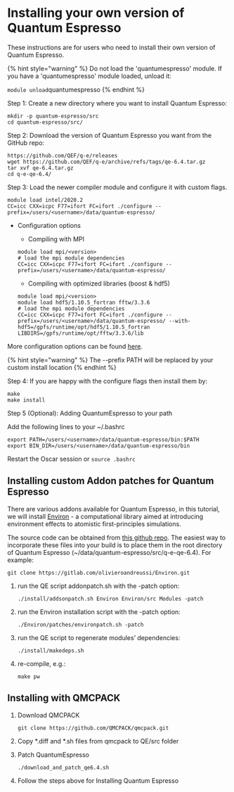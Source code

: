 # Installing your own version of Quantum Espresso

These instructions are for users who need to install their own version of Quantum Espresso. 

{% hint style="warning" %}
Do not load the 'quantumespresso' module.  If you have a 'quantumespresso' module loaded, unload it:

`module unload`quantumespresso
{% endhint %}

Step 1: Create a new directory where you want to install Quantum Espresso:

```text
mkdir -p quantum-espresso/src
cd quantum-espresso/src/
```

Step 2: Download the version of Quantum Espresso you want from the GitHub repo:

```text
https://github.com/QEF/q-e/releases
wget https://github.com/QEF/q-e/archive/refs/tags/qe-6.4.tar.gz
tar xvf qe-6.4.tar.gz
cd q-e-qe-6.4/
```

Step 3: Load the newer compiler module and configure it with custom flags.

```text
module load intel/2020.2
CC=icc CXX=icpc F77=ifort FC=ifort ./configure --prefix=/users/<username>/data/quantum-espresso/
```

* Configuration options

  * Compiling with MPI

  ```text
  module load mpi/<version>
  # load the mpi module dependencies
  CC=icc CXX=icpc F77=ifort FC=ifort ./configure --prefix=/users/<username>/data/quantum-espresso/
  ```

  * Compiling with optimized libraries \(boost & hdf5\)

  ```text
  module load mpi/<version>
  module load hdf5/1.10.5_fortran fftw/3.3.6
  # load the mpi module dependencies
  CC=icc CXX=icpc F77=ifort FC=ifort ./configure --prefix=/users/<username>/data/quantum-espresso/ --with-hdf5=/gpfs/runtime/opt/hdf5/1.10.5_fortran LIBDIRS=/gpfs/runtime/opt/fftw/3.3.6/lib
  ```

More configuration options can be found [here](http://www.quantum-espresso.org/Doc/user_guide/node7.html).

{% hint style="warning" %}
The --prefix PATH will be replaced by your custom install location
{% endhint %}

Step 4: If you are happy with the configure flags then install them by:

```text
make
make install 
```

Step 5 \(Optional\): Adding QuantumEspresso to your path

Add the following lines to your ~/.bashrc

```text
export PATH=/users/<username>/data/quantum-espresso/bin:$PATH
export BIN_DIR=/users/<username>/data/quantum-espresso/bin
```

Restart the Oscar session or `source .bashrc` 

## Installing custom Addon patches for Quantum Espresso 

There are various addons available for Quantum Espresso, in this tutorial, we will install [Environ](https://environ.readthedocs.io/en/latest/) - a computational library aimed at introducing environment effects to atomistic first-principles simulations.

The source code can be obtained from [this github repo](https://github.com/brown-ccv/CIME_Oscar). The easiest way to incorporate these files into your build is to place them in the root directory of Quantum Espresso \(~/data/quantum-espresso/src/q-e-qe-6.4\). For example:

```text
git clone https://gitlab.com/olivieroandreussi/Environ.git
```

1. run the QE script addonpatch.sh with the -patch option:

   ```text
   ./install/addsonpatch.sh Environ Environ/src Modules -patch
   ```

2. run the Environ installation script with the -patch option:

   ```text
   ./Environ/patches/environpatch.sh -patch
   ```

3. run the QE script to regenerate modules’ dependencies:

   ```text
   ./install/makedeps.sh
   ```

4. re-compile, e.g.:

   ```text
   make pw
   ```

## Installing with QMCPACK

1. Download QMCPACK

   ```text
   git clone https://github.com/QMCPACK/qmcpack.git
   ```

2. Copy \*.diff and \*.sh files from qmcpack to QE/src folder
3. Patch QuantumEspresso 

   ```text
   ./download_and_patch_qe6.4.sh
   ```

4. Follow the steps above for Installing Quantum Espresso

